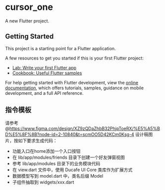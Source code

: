# cursor_one

A new Flutter project.

## Getting Started

This project is a starting point for a Flutter application.

A few resources to get you started if this is your first Flutter project:

- [Lab: Write your first Flutter app](https://docs.flutter.dev/get-started/codelab)
- [Cookbook: Useful Flutter samples](https://docs.flutter.dev/cookbook)

For help getting started with Flutter development, view the
[online documentation](https://docs.flutter.dev/), which offers tutorials,
samples, guidance on mobile development, and a full API reference.

## 指令模板
请参考
@https://www.figma.com/design/XZ9zQDaZhbB32PhjpToeRX/%E5%A5%BD%E5%8F%8B?node-id=2-10840&t=scmOO5D42KCm0Ksg-4 
设计稿图片，按如下要求生成代码：

- 功能入口在home添加一个入口按钮
- 在 lib/app/modules/friends 目录下创建一个好友弹窗视图
- 参考 lib/app/modules 目录下的业务模块代码
- 在 view.dart 文件中，使用 Ducafe UI Core 类库作为扩展方式
- 数据模型写到 model.dart 中，类名后缀 Model
- 子组件抽取到 widgets/xxx.dart
